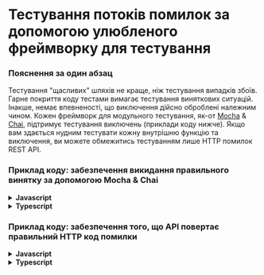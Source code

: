 # Тестування потоків помилок за допомогою улюбленого фреймворку для тестування

### Пояснення за один абзац

Тестування "щасливих" шляхів не краще, ніж тестування випадків збоїв. Гарне покриття коду тестами вимагає тестування
виняткових ситуацій. Інакше, немає впевненості, що виключення дійсно оброблені належним чином. Кожен фреймворк для
модульного тестування, як-от [Mocha](https://mochajs.org/) & [Chai](http://chaijs.com/), підтримує тестування
виключень (приклади коду нижче). Якщо вам здається нудним тестувати кожну внутрішню функцію та виключення, ви можете
обмежитись тестуванням лише HTTP помилок REST API.

### Приклад коду: забезпечення викидання правильного винятку за допомогою Mocha & Chai

<details>
<summary><strong>Javascript</strong></summary>

```javascript
describe('Чат Facebook', () => {
    it('Повідомляє про нове повідомлення в чаті', () => {
        const chatService = new chatService();
        chatService.participants = getDisconnectedParticipants();
        expect(chatService.sendMessage.bind({message: 'Привіт'})).to.throw(ConnectionError);
    });
});
```

</details>

<details>
<summary><strong>Typescript</strong></summary>

```typescript
describe('Чат Facebook', () => {
    it('Повідомляє про нове повідомлення в чаті', () => {
        const chatService = new chatService();
        chatService.participants = getDisconnectedParticipants();
        expect(chatService.sendMessage.bind({message: 'Привіт'})).to.throw(ConnectionError);
    });
});
```

</details>

### Приклад коду: забезпечення того, що API повертає правильний HTTP код помилки

<details>
<summary><strong>Javascript</strong></summary>

```javascript
it('Створює нову групу Facebook', () => {
    const invalidGroupInfo = {};
    return httpRequest({
        method: 'POST',
        uri: 'facebook.com/api/groups',
        resolveWithFullResponse: true,
        body: invalidGroupInfo,
        json: true
    }).then((response) => {
        expect.fail('якби код у цьому блоці виконався, то у попередній операції не було викинуто помилки')
    }).catch((response) => {
        expect(400).to.equal(response.statusCode);
    });
});
```

</details>

<details>
<summary><strong>Typescript</strong></summary>

```typescript
it('Створює нову групу Facebook', async () => {
    let invalidGroupInfo = {};
    try {
        const response = await httpRequest({
            method: 'POST',
            uri: 'facebook.com/api/groups',
            resolveWithFullResponse: true,
            body: invalidGroupInfo,
            json: true
        })
        // якби код у цьому блоці виконався, то у попередній операції не було викинуто помилки
        expect.fail('Запит повинен був завершитися з помилкою')
    } catch (response) {
        expect(400).to.equal(response.statusCode);
    }
});
```

</details>
